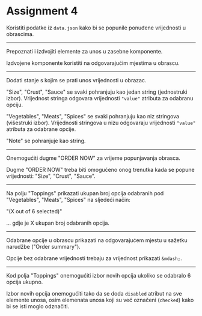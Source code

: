 # Assignment 4

Koristiti podatke iz `data.json` kako bi se popunile ponuđene vrijednosti u obrascima.

---

Prepoznati i izdvojiti elemente za unos u zasebne komponente.

Izdvojene komponente koristiti na odgovarajućim mjestima u obrascu.

---

Dodati stanje s kojim se prati unos vrijednosti u obrazac.

"Size", "Crust", "Sauce" se svaki pohranjuju kao jedan string (jednostruki izbor). Vrijednost stringa odgovara vrijednosti `"value"` atributa za odabranu opciju.

"Vegetables", "Meats", "Spices" se svaki pohranjuju kao niz stringova (višestruki izbor). Vrijednosti stringova u nizu odgovaraju vrijednosti `"value"` atributa za odabrane opcije.

"Note" se pohranjuje kao string.

---

Onemogućiti dugme "ORDER NOW" za vrijeme popunjavanja obrasca.

Dugme "ORDER NOW" treba biti omogućeno onog trenutka kada se popune vrijednosti: "Size", "Crust", "Sauce".

---

Na polju "Toppings" prikazati ukupan broj opcija odabranih pod "Vegetables", "Meats", "Spices" na sljedeći način:

"(X out of 6 selected)"

... gdje je X ukupan broj odabranih opcija.

---

Odabrane opcije u obrascu prikazati na odgovarajućem mjestu u sažetku narudžbe ("Order summary").

Opcije bez odabrane vrijednosti trebaju za vrijednost prikazati `&mdash;`.

---

Kod polja "Toppings" onemogućiti izbor novih opcija ukoliko se odabralo 6 opcija ukupno.

Izbor novih opcija onemogućiti tako da se doda `disabled` atribut na sve elemente unosa, osim elemenata unosa koji su već označeni (`checked`) kako bi se isti moglo odznačiti.
